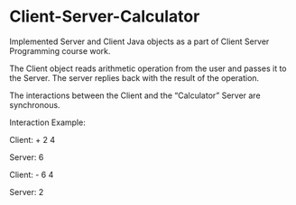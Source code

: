 # Client-Server-Calculator

Implemented Server and Client Java objects as a part of Client Server Programming course work. 

The Client object reads arithmetic operation from the user and passes it to the Server. The server replies back with the result of the operation.

The interactions between the Client and the “Calculator” Server are synchronous.

Interaction Example:

Client: + 2 4

Server: 6

Client: - 6 4

Server: 2
